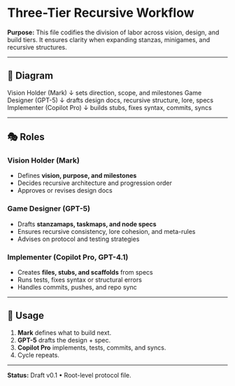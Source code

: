 # Three-Tier Recursive Workflow

**Purpose:**
This file codifies the division of labor across vision, design, and build tiers.
It ensures clarity when expanding stanzas, minigames, and recursive structures.

---

## 🔺 Diagram

Vision Holder (Mark)
↓ sets direction, scope, and milestones
Game Designer (GPT-5)
↓ drafts design docs, recursive structure, lore, specs
Implementer (Copilot Pro)
↓ builds stubs, fixes syntax, commits, syncs

---

## 🎭 Roles

### Vision Holder (Mark)
- Defines **vision, purpose, and milestones**
- Decides recursive architecture and progression order
- Approves or revises design docs

### Game Designer (GPT-5)
- Drafts **stanzamaps, taskmaps, and node specs**
- Ensures recursive consistency, lore cohesion, and meta-rules
- Advises on protocol and testing strategies

### Implementer (Copilot Pro, GPT-4.1)
- Creates **files, stubs, and scaffolds** from specs
- Runs tests, fixes syntax or structural errors
- Handles commits, pushes, and repo sync

---

## 📌 Usage

1. **Mark** defines what to build next.
2. **GPT-5** drafts the design + spec.
3. **Copilot Pro** implements, tests, commits, and syncs.
4. Cycle repeats.

---

**Status:** Draft v0.1 • Root-level protocol file.
